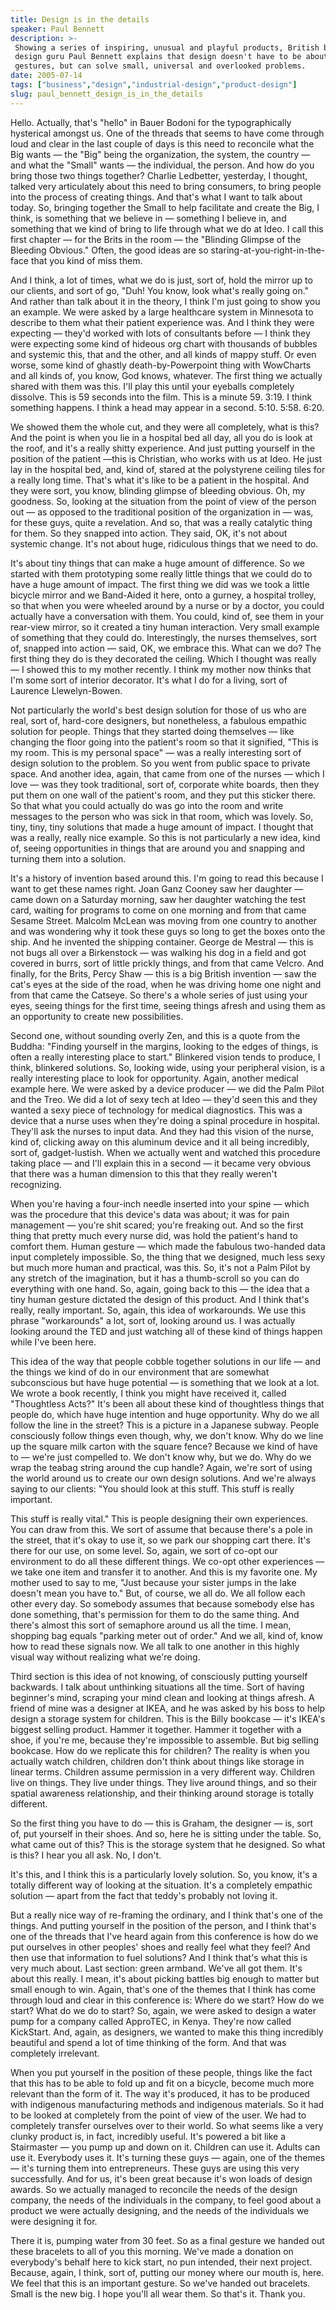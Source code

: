 ```yaml
---
title: Design is in the details
speaker: Paul Bennett
description: >-
 Showing a series of inspiring, unusual and playful products, British branding and
 design guru Paul Bennett explains that design doesn't have to be about grand
 gestures, but can solve small, universal and overlooked problems.
date: 2005-07-14
tags: ["business","design","industrial-design","product-design"]
slug: paul_bennett_design_is_in_the_details
---
```


Hello. Actually, that's "hello" in Bauer Bodoni for the typographically hysterical amongst
us. One of the threads that seems to have come through loud and clear in the last couple
of days is this need to reconcile what the Big wants — the "Big" being the organization,
the system, the country — and what the "Small" wants — the individual, the person. And how
do you bring those two things together? Charlie Ledbetter, yesterday, I thought, talked
very articulately about this need to bring consumers, to bring people into the process of
creating things. And that's what I want to talk about today. So, bringing together the
Small to help facilitate and create the Big, I think, is something that we believe in —
something I believe in, and something that we kind of bring to life through what we do at
Ideo. I call this first chapter — for the Brits in the room — the "Blinding Glimpse of the
Bleeding Obvious." Often, the good ideas are so staring-at-you-right-in-the-face that you
kind of miss them.

And I think, a lot of times, what we do is just, sort of, hold the mirror up to our
clients, and sort of go, "Duh! You know, look what's really going on." And rather than
talk about it in the theory, I think I'm just going to show you an example. We were asked
by a large healthcare system in Minnesota to describe to them what their patient
experience was. And I think they were expecting — they'd worked with lots of consultants
before — I think they were expecting some kind of hideous org chart with thousands of
bubbles and systemic this, that and the other, and all kinds of mappy stuff. Or even
worse, some kind of ghastly death-by-Powerpoint thing with WowCharts and all kinds of, you
know, God knows, whatever. The first thing we actually shared with them was this. I'll play
this until your eyeballs completely dissolve. This is 59 seconds into the film. This is a
minute 59. 3:19. I think something happens. I think a head may appear in a second. 5:10.
5:58. 6:20.

We showed them the whole cut, and they were all completely, what is this? And the point is
when you lie in a hospital bed all day, all you do is look at the roof, and it's a really
shitty experience. And just putting yourself in the position of the patient —this is
Christian, who works with us at Ideo. He just lay in the hospital bed, and, kind of,
stared at the polystyrene ceiling tiles for a really long time. That's what it's like to
be a patient in the hospital. And they were sort, you know, blinding glimpse of bleeding
obvious. Oh, my goodness. So, looking at the situation from the point of view of the
person out — as opposed to the traditional position of the organization in — was, for
these guys, quite a revelation. And so, that was a really catalytic thing for them. So
they snapped into action. They said, OK, it's not about systemic change. It's not about
huge, ridiculous things that we need to do.

It's about tiny things that can make a huge amount of difference. So we started with them
prototyping some really little things that we could do to have a huge amount of impact.
The first thing we did was we took a little bicycle mirror and we Band-Aided it here, onto
a gurney, a hospital trolley, so that when you were wheeled around by a nurse or by a
doctor, you could actually have a conversation with them. You could, kind of, see them in
your rear-view mirror, so it created a tiny human interaction. Very small example of
something that they could do. Interestingly, the nurses themselves, sort of, snapped into
action — said, OK, we embrace this. What can we do? The first thing they do is they
decorated the ceiling. Which I thought was really — I showed this to my mother recently. I
think my mother now thinks that I'm some sort of interior decorator. It's what I do for a
living, sort of Laurence Llewelyn-Bowen.

Not particularly the world's best design solution for those of us who are real, sort of,
hard-core designers, but nonetheless, a fabulous empathic solution for people. Things that
they started doing themselves — like changing the floor going into the patient's room so
that it signified, "This is my room. This is my personal space" — was a really interesting
sort of design solution to the problem. So you went from public space to private space. And
another idea, again, that came from one of the nurses — which I love — was they took
traditional, sort of, corporate white boards, then they put them on one wall of the
patient's room, and they put this sticker there. So that what you could actually do was go
into the room and write messages to the person who was sick in that room, which was
lovely. So, tiny, tiny, tiny solutions that made a huge amount of impact. I thought that
was a really, really nice example. So this is not particularly a new idea, kind of, seeing
opportunities in things that are around you and snapping and turning them into a
solution.

It's a history of invention based around this. I'm going to read this because I want to
get these names right. Joan Ganz Cooney saw her daughter — came down on a Saturday
morning, saw her daughter watching the test card, waiting for programs to come on one
morning and from that came Sesame Street. Malcolm McLean was moving from one country to
another and was wondering why it took these guys so long to get the boxes onto the ship.
And he invented the shipping container. George de Mestral — this is not bugs all over a
Birkenstock — was walking his dog in a field and got covered in burrs, sort of little
prickly things, and from that came Velcro. And finally, for the Brits, Percy Shaw — this is
a big British invention — saw the cat's eyes at the side of the road, when he was driving
home one night and from that came the Catseye. So there's a whole series of just using
your eyes, seeing things for the first time, seeing things afresh and using them as an
opportunity to create new possibilities.

Second one, without sounding overly Zen, and this is a quote from the Buddha: "Finding
yourself in the margins, looking to the edges of things, is often a really interesting
place to start." Blinkered vision tends to produce, I think, blinkered solutions. So,
looking wide, using your peripheral vision, is a really interesting place to look for
opportunity. Again, another medical example here. We were asked by a device producer — we
did the Palm Pilot and the Treo. We did a lot of sexy tech at Ideo — they'd seen this and
they wanted a sexy piece of technology for medical diagnostics. This was a device that a
nurse uses when they're doing a spinal procedure in hospital. They'll ask the nurses to
input data. And they had this vision of the nurse, kind of, clicking away on this aluminum
device and it all being incredibly, sort of, gadget-lustish. When we actually went and
watched this procedure taking place — and I'll explain this in a second — it became very
obvious that there was a human dimension to this that they really weren't
recognizing.

When you're having a four-inch needle inserted into your spine — which was the procedure
that this device's data was about; it was for pain management — you're shit scared; you're
freaking out. And so the first thing that pretty much every nurse did, was hold the
patient's hand to comfort them. Human gesture — which made the fabulous two-handed data
input completely impossible. So, the thing that we designed, much less sexy but much more
human and practical, was this. So, it's not a Palm Pilot by any stretch of the
imagination, but it has a thumb-scroll so you can do everything with one hand. So, again,
going back to this — the idea that a tiny human gesture dictated the design of this
product. And I think that's really, really important. So, again, this idea of workarounds.
We use this phrase "workarounds" a lot, sort of, looking around us. I was actually looking
around the TED and just watching all of these kind of things happen while I've been
here.

This idea of the way that people cobble together solutions in our life — and the things we
kind of do in our environment that are somewhat subconscious but have huge potential — is
something that we look at a lot. We wrote a book recently, I think you might have received
it, called "Thoughtless Acts?" It's been all about these kind of thoughtless things that
people do, which have huge intention and huge opportunity. Why do we all follow the line
in the street? This is a picture in a Japanese subway. People consciously follow things
even though, why, we don't know. Why do we line up the square milk carton with the square
fence? Because we kind of have to — we're just compelled to. We don't know why, but we do.
Why do we wrap the teabag string around the cup handle? Again, we're sort of using the
world around us to create our own design solutions. And we're always saying to our
clients: "You should look at this stuff. This stuff is really important.

This stuff is really vital." This is people designing their own experiences. You can draw
from this. We sort of assume that because there's a pole in the street, that it's okay to
use it, so we park our shopping cart there. It's there for our use, on some level. So,
again, we sort of co-opt our environment to do all these different things. We co-opt other
experiences — we take one item and transfer it to another. And this is my favorite one. My
mother used to say to me, "Just because your sister jumps in the lake doesn't mean you
have to." But, of course, we all do. We all follow each other every day. So somebody
assumes that because somebody else has done something, that's permission for them to do
the same thing. And there's almost this sort of semaphore around us all the time. I mean,
shopping bag equals "parking meter out of order." And we all, kind of, know how to read
these signals now. We all talk to one another in this highly visual way without realizing
what we're doing.

Third section is this idea of not knowing, of consciously putting yourself backwards. I
talk about unthinking situations all the time. Sort of having beginner's mind, scraping
your mind clean and looking at things afresh. A friend of mine was a designer at IKEA, and
he was asked by his boss to help design a storage system for children. This is the Billy
bookcase — it's IKEA's biggest selling product. Hammer it together. Hammer it together
with a shoe, if you're me, because they're impossible to assemble. But big selling
bookcase. How do we replicate this for children? The reality is when you actually watch
children, children don't think about things like storage in linear terms. Children assume
permission in a very different way. Children live on things. They live under things. They
live around things, and so their spatial awareness relationship, and their thinking around
storage is totally different.

So the first thing you have to do — this is Graham, the designer — is, sort of, put
yourself in their shoes. And so, here he is sitting under the table. So, what came out of
this? This is the storage system that he designed. So what is this? I hear you all ask.
No, I don't.

It's this, and I think this is a particularly lovely solution. So, you know, it's a
totally different way of looking at the situation. It's a completely empathic solution —
apart from the fact that teddy's probably not loving it.

But a really nice way of re-framing the ordinary, and I think that's one of the things.
And putting yourself in the position of the person, and I think that's one of the threads
that I've heard again from this conference is how do we put ourselves in other peoples'
shoes and really feel what they feel? And then use that information to fuel solutions? And
I think that's what this is very much about. Last section: green armband. We've all got
them. It's about this really. I mean, it's about picking battles big enough to matter but
small enough to win. Again, that's one of the themes that I think has come through loud
and clear in this conference is: Where do we start? How do we start? What do we do to
start? So, again, we were asked to design a water pump for a company called ApproTEC, in
Kenya. They're now called KickStart. And, again, as designers, we wanted to make this thing
incredibly beautiful and spend a lot of time thinking of the form. And that was completely
irrelevant.

When you put yourself in the position of these people, things like the fact that this has
to be able to fold up and fit on a bicycle, become much more relevant than the form of it.
The way it's produced, it has to be produced with indigenous manufacturing methods and
indigenous materials. So it had to be looked at completely from the point of view of the
user. We had to completely transfer ourselves over to their world. So what seems like a
very clunky product is, in fact, incredibly useful. It's powered a bit like a Stairmaster
— you pump up and down on it. Children can use it. Adults can use it. Everybody uses it.
It's turning these guys — again, one of the themes — it's turning them into
entrepreneurs. These guys are using this very successfully. And for us, it's been great
because it's won loads of design awards. So we actually managed to reconcile the needs of
the design company, the needs of the individuals in the company, to feel good about a
product we were actually designing, and the needs of the individuals we were designing it
for.

There it is, pumping water from 30 feet. So as a final gesture we handed out these
bracelets to all of you this morning. We've made a donation on everybody's behalf here to
kick start, no pun intended, their next project. Because, again, I think, sort of, putting
our money where our mouth is, here. We feel that this is an important gesture. So we've
handed out bracelets. Small is the new big. I hope you'll all wear them. So that's it.
Thank you.

<!--
ad_duration=3.33
comment_count=30
event="TEDGlobal 2005"
external_start_time=0
intro_duration=11.82
is_subtitle_required="False"
is_talk_featured="True"
language="en"
language_swap="False"
native_language="en"
number_of_related_talks=6
number_of_speakers=1
number_of_subtitled_videos=24
number_of_tags=4
number_of_talk_download_languages=24
number_of_talk_more_resources=0
number_of_talk_recommendations=0
number_of_talks_take_actions=0
post_ad_duration=0.83
published_timestamp="2007-04-05 00:11:00"
recording_date="2005-07-14"
speaker_description="Designer; creative director, Ideo"
speaker_id=40
speaker_is_published=1
speaker_name="Paul Bennett"
talk_id=43
talk_name="Design is in the details"
talks_tags=["business","design","industrial-design","product-design"]
url_audio="https://download.ted.com/talks/PaulBennett_2005G.mp3?apikey=acme-roadrunner"
url_photo_speaker="https://pe.tedcdn.com/images/ted/71_254x191.jpg"
url_photo_talk="https://pe.tedcdn.com/images/ted/157_480x360.jpg"
url_webpage="https://www.ted.com/talks/paul_bennett_design_is_in_the_details"
video_type_name="TED Stage Talk"
-->